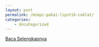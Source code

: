 ```yaml
---
layout: post
permalink: /mimpi-pakai-lipstik-coklat/
categories:
    - Uncategorized
---
```


[Baca Selengkapnya](/01)